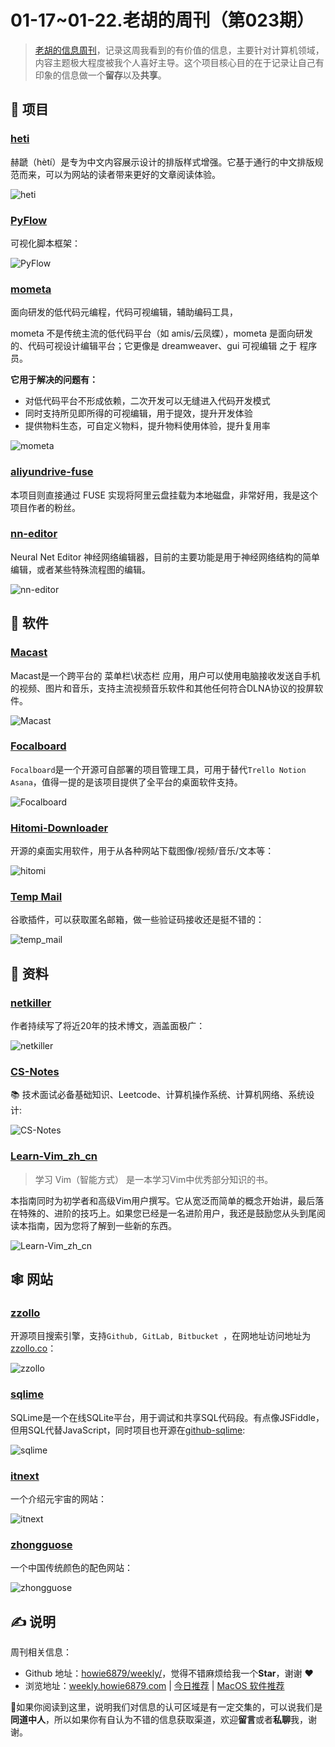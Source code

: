 # 01-17~01-22.老胡的周刊（第023期）

> [老胡的信息周刊](https://weekly.howie6879.com/)，记录这周我看到的有价值的信息，主要针对计算机领域，内容主题极大程度被我个人喜好主导。这个项目核心目的在于记录让自己有印象的信息做一个**留存**以及**共享**。

## 🎯 项目

### [heti](https://github.com/sivan/heti)

赫蹏（hètí）是专为中文内容展示设计的排版样式增强。它基于通行的中文排版规范而来，可以为网站的读者带来更好的文章阅读体验。

![heti](https://img.turingark.com/uPic/WrpZDT.jpg)

### [PyFlow](https://github.com/wonderworks-software/PyFlow)

可视化脚本框架：

![PyFlow](https://img.turingark.com/uPic/XEBUdM.jpg)

### [mometa](https://github.com/imcuttle/mometa)

面向研发的低代码元编程，代码可视编辑，辅助编码工具，

mometa 不是传统主流的低代码平台（如 amis/云凤蝶），mometa 是面向研发的、代码可视设计编辑平台；它更像是 dreamweaver、gui 可视编辑 之于 程序员。

**它用于解决的问题有：**

- 对低代码平台不形成依赖，二次开发可以无缝进入代码开发模式
- 同时支持所见即所得的可视编辑，用于提效，提升开发体验
- 提供物料生态，可自定义物料，提升物料使用体验，提升复用率

![mometa](https://img.turingark.com/uPic/snapshot.png)

### [aliyundrive-fuse](https://github.com/messense/aliyundrive-fuse/)

本项目则直接通过 FUSE 实现将阿里云盘挂载为本地磁盘，非常好用，我是这个项目作者的粉丝。

### [nn-editor](https://github.com/scarsty/nn-editor)

Neural Net Editor 神经网络编辑器，目前的主要功能是用于神经网络结构的简单编辑，或者某些特殊流程图的编辑。

![nn-editor](https://img.turingark.com/uPic/By0C3O.jpg)

## 🤖 软件

### [Macast](https://github.com/xfangfang/Macast)

Macast是一个跨平台的 菜单栏\状态栏 应用，用户可以使用电脑接收发送自手机的视频、图片和音乐，支持主流视频音乐软件和其他任何符合DLNA协议的投屏软件。

![Macast](https://img.turingark.com/uPic/CXYyQX.jpg)

### [Focalboard](https://github.com/mattermost/focalboard)

`Focalboard`是一个开源可自部署的项目管理工具，可用于替代`Trello Notion Asana`，值得一提的是该项目提供了全平台的桌面软件支持。

![Focalboard](https://img.turingark.com/uPic/K3Ibbl.jpg)

### [Hitomi-Downloader](https://github.com/KurtBestor/Hitomi-Downloader)

开源的桌面实用软件，用于从各种网站下载图像/视频/音乐/文本等：

![hitomi](https://img.turingark.com/uPic/hitomi.gif)

### [Temp Mail](https://chrome.google.com/webstore/detail/temp-mail-disposable-temp/inojafojbhdpnehkhhfjalgjjobnhomj)

谷歌插件，可以获取匿名邮箱，做一些验证码接收还是挺不错的：

![temp_mail](https://img.turingark.com/uPic/M4DZPI.png)

## 👀 资料

### [netkiller](https://www.netkiller.cn/)

作者持续写了将近20年的技术博文，涵盖面极广：

![netkiller](https://img.turingark.com/uPic/V7rzw3.png)

### [CS-Notes](https://github.com/CyC2018/CS-Notes)

📚 技术面试必备基础知识、Leetcode、计算机操作系统、计算机网络、系统设计:

![CS-Notes](https://img.turingark.com/uPic/7aMFrS.png)

### [Learn-Vim_zh_cn](https://github.com/wsdjeg/Learn-Vim_zh_cn)

> 学习 Vim（智能方式） 是一本学习Vim中优秀部分知识的书。

本指南同时为初学者和高级Vim用户撰写。它从宽泛而简单的概念开始讲，最后落在特殊的、进阶的技巧上。如果您已经是一名进阶用户，我还是鼓励您从头到尾阅读本指南，因为您将了解到一些新的东西。

![Learn-Vim_zh_cn](https://img.turingark.com/uPic/AgGats.png)

## 🕸 网站

###  [zzollo](https://github.com/Sanix-Darker/zzollo)

开源项目搜索引擎，支持`Github, GitLab, Bitbucket `，在网地址访问地址为[zzollo.co](https://zzollo.co/)：

![zzollo](https://img.turingark.com/uPic/NJXulr.png)

### [sqlime](http://sqlime.org/)

SQLime是一个在线SQLite平台，用于调试和共享SQL代码段。有点像JSFiddle，但用SQL代替JavaScript，同时项目也开源在[github-sqlime](https://github.com/nalgeon/sqlime):

![sqlime](https://img.turingark.com/uPic/57MTfO.jpg)

### [itnext](https://itnext.cn/)

一个介绍元宇宙的网站：

![itnext](https://img.turingark.com/uPic/yc7Zhp.png)

### [zhongguose](http://zhongguose.com/)

一个中国传统颜色的配色网站：

![zhongguose](https://img.turingark.com/uPic/zhongguose.jpg)

## ✍️ 说明

周刊相关信息：

- Github 地址：[howie6879/weekly/](https://github.com/howie6879/weekly/)，觉得不错麻烦给我一个**Star**，谢谢 ❤️
- 浏览地址：[weekly.howie6879.com](https://weekly.howie6879.com) | [今日推荐](https://weekly.howie6879.com/recommend/index.html) | [MacOS 软件推荐](https://weekly.howie6879.com/soft/mac.html)

🙌如果你阅读到这里，说明我们对信息的认可区域是有一定交集的，可以说我们是**同道中人**，所以如果你有自认为不错的信息获取渠道，欢迎**留言**或者**私聊**我，谢谢。
